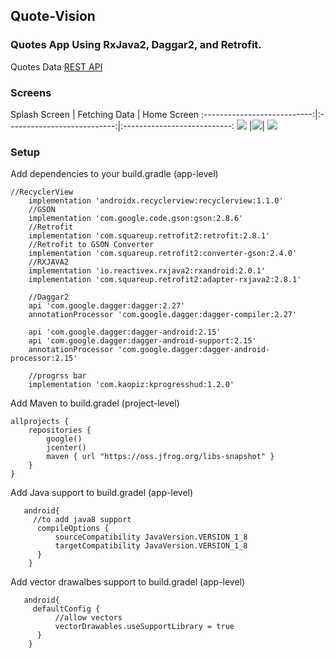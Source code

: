 ## Quote-Vision

### Quotes App Using RxJava2, Daggar2, and Retrofit. 


Quotes Data [REST API](https://type.fit/api/quotes)


### Screens

  Splash Screen              | Fetching Data               | Home Screen                  :---------------------------:|:---------------------------:|:---------------------------:
 ![](/screens/Splash.jpg)    |![](/screens/Downloading.jpg)| ![](/screens/Home.jpg)     





### Setup
Add dependencies to your build.gradle (app-level) 

```
//RecyclerView
    implementation 'androidx.recyclerview:recyclerview:1.1.0'
    //GSON
    implementation 'com.google.code.gson:gson:2.8.6'
    //Retrofit
    implementation 'com.squareup.retrofit2:retrofit:2.8.1'
    //Retrofit to GSON Converter
    implementation 'com.squareup.retrofit2:converter-gson:2.4.0'
    //RXJAVA2
    implementation 'io.reactivex.rxjava2:rxandroid:2.0.1'
    implementation 'com.squareup.retrofit2:adapter-rxjava2:2.8.1'

    //Daggar2
    api 'com.google.dagger:dagger:2.27'
    annotationProcessor 'com.google.dagger:dagger-compiler:2.27'

    api 'com.google.dagger:dagger-android:2.15'
    api 'com.google.dagger:dagger-android-support:2.15'
    annotationProcessor 'com.google.dagger:dagger-android-processor:2.15'

    //progrss bar
    implementation 'com.kaopiz:kprogresshud:1.2.0'
```


Add Maven to build.gradel (project-level)
```
allprojects {
    repositories {
        google()
        jcenter()
        maven { url "https://oss.jfrog.org/libs-snapshot" }
    }
}

```



Add Java support to build.gradel (app-level)
```
   android{
     //to add java8 support
      compileOptions {
          sourceCompatibility JavaVersion.VERSION_1_8
          targetCompatibility JavaVersion.VERSION_1_8
      }
    }
```

Add vector drawalbes support to build.gradel (app-level)
```
   android{
     defaultConfig {
          //allow vectors
          vectorDrawables.useSupportLibrary = true
      }
    }
```
















